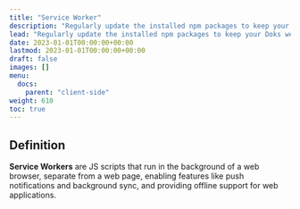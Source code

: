 ```yaml
---
title: "Service Worker"
description: "Regularly update the installed npm packages to keep your Doks website stable, usable, and secure."
lead: "Regularly update the installed npm packages to keep your Doks website stable, usable, and secure."
date: 2023-01-01T00:00:00+00:00
lastmod: 2023-01-01T00:00:00+00:00
draft: false
images: []
menu:
  docs:
    parent: "client-side"
weight: 610
toc: true
---
```


## Definition

**Service Workers** are JS scripts that run in the background of a web browser, separate from a web page, enabling features like push notifications and background sync, and providing offline support for web applications.

